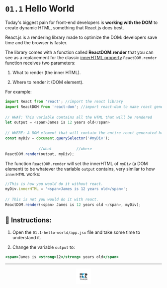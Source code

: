 # `01.1` Hello World

Today's biggest pain for front-end developers is **working with the DOM** to create dynamic HTML, something that React.js does best.

React.js is a rendering library made to optimize the DOM: developers save time and the browser is faster.

The library comes with a function called **ReactDOM.render** that you can see as a replacement for the classic [innerHTML property](https://www.w3schools.com/jsref/prop_html_innerhtml.asp)
`ReactDOM.render` function receives two parameters:

1. What to render (the inner HTML).

2. Where to render it (DOM element).

For example:

```js
import React from 'react'; //import the react library
import ReactDOM from 'react-dom'; //import react-dom to make react generate html

// WHAT: This variable contains all the HTML that will be rendered
let output = <span>James is 12 years old</span>

// WHERE: A DOM element that will contain the entire react generated html
const myDiv = document.querySelector('#myDiv');

               //what           //where
ReactDOM.render(output, myDiv);
```

The function `ReactDOM.render` will set the innerHTML of `myDiv` (a DOM element) to be whatever the variable `output` contains, very similar to how `innerHTML` works:

```js
//This is how you would do it without react.
myDiv.innerHTML = '<span>James is 12 years old</span>';

// This is not you would do it with react.
ReactDOM.render(<span> James is 12 years old </span>, myDiv);
```

## 📝 Instructions:

1. Open the `01.1-hello-world/app.jsx` file and take some time to understand it.

2. Change the variable `output` to:

```jsx
<span>James is <strong>12</strong> years old</span>
```

---

<div align="center">

<a href="https://github.com/juniorconseiltaker" target="_blank"><img src="../../.assets/taker-icon.png" width="50"></a>

</div>